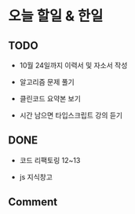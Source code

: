 # 오늘 할일 & 한일

## TODO

- 10월 24일까지 이력서 및 자소서 작성

- 알고리즘 문제 풀기

- 클린코드 요약본 보기

- 시간 남으면 타입스크립트 강의 듣기

## DONE

- 코드 리팩토링 12~13

- js 지식창고

## Comment
